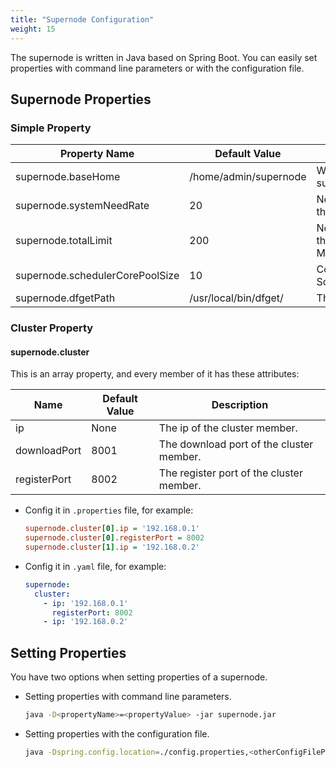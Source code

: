 ```yaml
---
title: "Supernode Configuration"
weight: 15
---
```


The supernode is written in Java based on Spring Boot. You can easily set properties with command line parameters or with the configuration file.
<!--more-->

## Supernode Properties

### Simple Property

Property Name | Default Value | Description
---|---|---
supernode.baseHome | /home/admin/supernode | Working directory of the supernode
supernode.systemNeedRate | 20 | Network rate reserved for the system (Unit: MB/s)
supernode.totalLimit | 200 | Network rate reserved for the supernode (Unit: MB/s)
supernode.schedulerCorePoolSize | 10 | Core pool size of ScheduledExecutorService
supernode.dfgetPath | /usr/local/bin/dfget/ | The `dfget` path

### Cluster Property

#### supernode.cluster

This is an array property, and every member of it has these attributes:

Name | Default Value | Description
---- | ------------- | -----------
ip   | None          | The ip of the cluster member.
downloadPort | 8001  | The download port of the cluster member.
registerPort | 8002  | The register port of the cluster member.

- Config it in `.properties` file, for example:

    ```ini
    supernode.cluster[0].ip = '192.168.0.1'
    supernode.cluster[0].registerPort = 8002
    supernode.cluster[1].ip = '192.168.0.2'
    ```

- Config it in `.yaml` file, for example:

    ```yaml
    supernode:
      cluster:
        - ip: '192.168.0.1'
          registerPort: 8002
        - ip: '192.168.0.2'
    ```

## Setting Properties

You have two options when setting properties of a supernode.

- Setting properties with command line parameters.

    ```bash
    java -D<propertyName>=<propertyValue> -jar supernode.jar
    ```

- Setting properties with the configuration file.

    ```bash
    java -Dspring.config.location=./config.properties,<otherConfigFilePath> -jar supernode.jar
    ```
